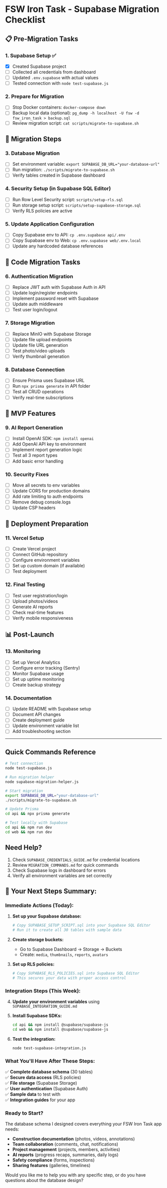 # FSW Iron Task - Supabase Migration Checklist

## 📋 Pre-Migration Tasks

### 1. Supabase Setup ✅
- [x] Created Supabase project
- [ ] Collected all credentials from dashboard
- [ ] Updated `.env.supabase` with actual values
- [ ] Tested connection with `node test-supabase.js`

### 2. Prepare for Migration
- [ ] Stop Docker containers: `docker-compose down`
- [ ] Backup local data (optional): `pg_dump -h localhost -U fsw -d fsw_iron_task > backup.sql`
- [ ] Review migration script: `cat scripts/migrate-to-supabase.sh`

## 🚀 Migration Steps

### 3. Database Migration
- [ ] Set environment variable: `export SUPABASE_DB_URL="your-database-url"`
- [ ] Run migration: `./scripts/migrate-to-supabase.sh`
- [ ] Verify tables created in Supabase dashboard

### 4. Security Setup (in Supabase SQL Editor)
- [ ] Run Row Level Security script: `scripts/setup-rls.sql`
- [ ] Run storage setup script: `scripts/setup-supabase-storage.sql`
- [ ] Verify RLS policies are active

### 5. Update Application Configuration
- [ ] Copy Supabase env to API: `cp .env.supabase api/.env`
- [ ] Copy Supabase env to Web: `cp .env.supabase web/.env.local`
- [ ] Update any hardcoded database references

## 🔧 Code Migration Tasks

### 6. Authentication Migration
- [ ] Replace JWT auth with Supabase Auth in API
- [ ] Update login/register endpoints
- [ ] Implement password reset with Supabase
- [ ] Update auth middleware
- [ ] Test user login/logout

### 7. Storage Migration
- [ ] Replace MinIO with Supabase Storage
- [ ] Update file upload endpoints
- [ ] Update file URL generation
- [ ] Test photo/video uploads
- [ ] Verify thumbnail generation

### 8. Database Connection
- [ ] Ensure Prisma uses Supabase URL
- [ ] Run `npx prisma generate` in API folder
- [ ] Test all CRUD operations
- [ ] Verify real-time subscriptions

## 🎯 MVP Features

### 9. AI Report Generation
- [ ] Install OpenAI SDK: `npm install openai`
- [ ] Add OpenAI API key to environment
- [ ] Implement report generation logic
- [ ] Test all 3 report types
- [ ] Add basic error handling

### 10. Security Fixes
- [ ] Move all secrets to env variables
- [ ] Update CORS for production domains
- [ ] Add rate limiting to auth endpoints
- [ ] Remove debug console.logs
- [ ] Update CSP headers

## 🚢 Deployment Preparation

### 11. Vercel Setup
- [ ] Create Vercel project
- [ ] Connect GitHub repository
- [ ] Configure environment variables
- [ ] Set up custom domain (if available)
- [ ] Test deployment

### 12. Final Testing
- [ ] Test user registration/login
- [ ] Upload photos/videos
- [ ] Generate AI reports
- [ ] Check real-time features
- [ ] Verify mobile responsiveness

## 📊 Post-Launch

### 13. Monitoring
- [ ] Set up Vercel Analytics
- [ ] Configure error tracking (Sentry)
- [ ] Monitor Supabase usage
- [ ] Set up uptime monitoring
- [ ] Create backup strategy

### 14. Documentation
- [ ] Update README with Supabase setup
- [ ] Document API changes
- [ ] Create deployment guide
- [ ] Update environment variable list
- [ ] Add troubleshooting section

---

## Quick Commands Reference

```bash
# Test connection
node test-supabase.js

# Run migration helper
node supabase-migration-helper.js

# Start migration
export SUPABASE_DB_URL="your-database-url"
./scripts/migrate-to-supabase.sh

# Update Prisma
cd api && npx prisma generate

# Test locally with Supabase
cd api && npm run dev
cd web && npm run dev
```

## Need Help?

1. Check `SUPABASE_CREDENTIALS_GUIDE.md` for credential locations
2. Review `MIGRATION_COMMANDS.md` for quick commands
3. Check Supabase logs in dashboard for errors
4. Verify all environment variables are set correctly

## 🎯 **Your Next Steps Summary:**

### **Immediate Actions (Today):**

1. **Set up your Supabase database:**
   ```bash
   # Copy SUPABASE_SETUP_SCRIPT.sql into your Supabase SQL Editor
   # Run it to create all 30 tables with sample data
   ```

2. **Create storage buckets:**
   - Go to Supabase Dashboard → Storage → Buckets
   - Create: `media`, `thumbnails`, `reports`, `avatars`

3. **Set up RLS policies:**
   ```bash
   # Copy SUPABASE_RLS_POLICIES.sql into Supabase SQL Editor
   # This secures your data with proper access control
   ```

### **Integration Steps (This Week):**

4. **Update your environment variables** using `SUPABASE_INTEGRATION_GUIDE.md`

5. **Install Supabase SDKs:**
   ```bash
   cd api && npm install @supabase/supabase-js
   cd web && npm install @supabase/supabase-js
   ```

6. **Test the integration:**
   ```bash
   node test-supabase-integration.js
   ```

### **What You'll Have After These Steps:**

✅ **Complete database schema** (30 tables)  
✅ **Secure data access** (RLS policies)  
✅ **File storage** (Supabase Storage)  
✅ **User authentication** (Supabase Auth)  
✅ **Sample data** to test with  
✅ **Integration guides** for your app  

### **Ready to Start?**

The database schema I designed covers everything your FSW Iron Task app needs:
- **Construction documentation** (photos, videos, annotations)
- **Team collaboration** (comments, chat, notifications)
- **Project management** (projects, members, activities)
- **AI reports** (progress recaps, summaries, daily logs)
- **Safety compliance** (forms, inspections)
- **Sharing features** (galleries, timelines)

Would you like me to help you with any specific step, or do you have questions about the database design?